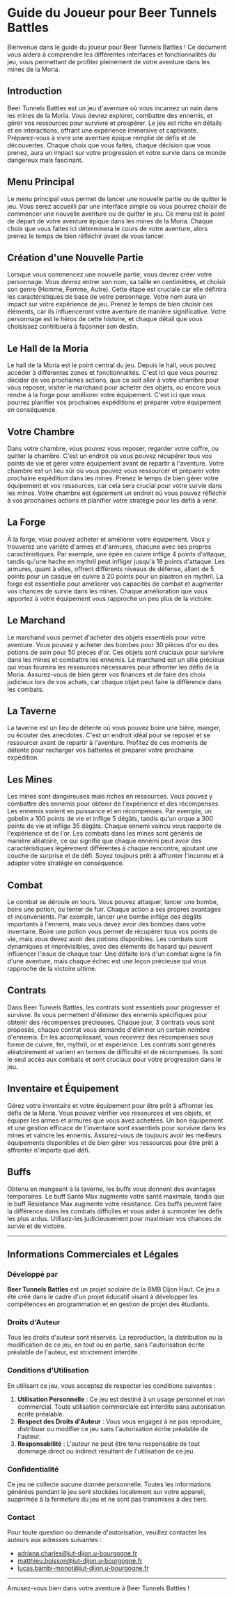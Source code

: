 # Guide du Joueur pour Beer Tunnels Battles

Bienvenue dans le guide du joueur pour Beer Tunnels Battles ! Ce document vous aidera à comprendre les différentes interfaces et fonctionnalités du jeu, vous permettant de profiter pleinement de votre aventure dans les mines de la Moria.

## Introduction

Beer Tunnels Battles est un jeu d'aventure où vous incarnez un nain dans les mines de la Moria. Vous devrez explorer, combattre des ennemis, et gérer vos ressources pour survivre et prospérer. Le jeu est riche en détails et en interactions, offrant une expérience immersive et captivante. Préparez-vous à vivre une aventure épique remplie de défis et de découvertes. Chaque choix que vous faites, chaque décision que vous prenez, aura un impact sur votre progression et votre survie dans ce monde dangereux mais fascinant.

## Menu Principal

Le menu principal vous permet de lancer une nouvelle partie ou de quitter le jeu. Vous serez accueilli par une interface simple où vous pourrez choisir de commencer une nouvelle aventure ou de quitter le jeu. Ce menu est le point de départ de votre aventure épique dans les mines de la Moria. Chaque choix que vous faites ici déterminera le cours de votre aventure, alors prenez le temps de bien réfléchir avant de vous lancer.

## Création d'une Nouvelle Partie

Lorsque vous commencez une nouvelle partie, vous devrez créer votre personnage. Vous devrez entrer son nom, sa taille en centimètres, et choisir son genre (Homme, Femme, Autre). Cette étape est cruciale car elle définira les caractéristiques de base de votre personnage. Votre nom aura un impact sur votre expérience de jeu. Prenez le temps de bien choisir ces éléments, car ils influenceront votre aventure de manière significative. Votre personnage est le héros de cette histoire, et chaque détail que vous choisissez contribuera à façonner son destin.

## Le Hall de la Moria

Le hall de la Moria est le point central du jeu. Depuis le hall, vous pouvez accéder à différentes zones et fonctionnalités. C'est ici que vous pourrez décider de vos prochaines actions, que ce soit aller à votre chambre pour vous reposer, visiter le marchand pour acheter des objets, ou encore vous rendre à la forge pour améliorer votre équipement. C'est ici que vous pourrez planifier vos prochaines expéditions et préparer votre équipement en conséquence.

## Votre Chambre

Dans votre chambre, vous pouvez vous reposer, regarder votre coffre, ou quitter la chambre. C'est un endroit où vous pouvez récupérer tous vos points de vie et gérer votre équipement avant de repartir à l'aventure. Votre chambre est un lieu sûr où vous pouvez vous ressourcer et préparer votre prochaine expédition dans les mines. Prenez le temps de bien gérer votre équipement et vos ressources, car cela sera crucial pour votre survie dans les mines. Votre chambre est également un endroit où vous pouvez réfléchir à vos prochaines actions et planifier votre stratégie pour les défis à venir.

## La Forge

À la forge, vous pouvez acheter et améliorer votre équipement. Vous y trouverez une variété d'armes et d'armures, chacune avec ses propres caractéristiques. Par exemple, une épée en cuivre inflige 4 points d'attaque, tandis qu'une hache en mythril peut infliger jusqu'à 18 points d'attaque. Les armures, quant à elles, offrent différents niveaux de défense, allant de 5 points pour un casque en cuivre à 20 points pour un plastron en mythril. La forge est essentielle pour améliorer vos capacités de combat et augmenter vos chances de survie dans les mines. Chaque amélioration que vous apportez à votre équipement vous rapproche un peu plus de la victoire.

## Le Marchand

Le marchand vous permet d'acheter des objets essentiels pour votre aventure. Vous pouvez y acheter des bombes pour 30 pièces d'or ou des potions de soin pour 50 pièces d'or. Ces objets sont cruciaux pour survivre dans les mines et combattre les ennemis. Le marchand est un allié précieux qui vous fournira les ressources nécessaires pour affronter les défis de la Moria. Assurez-vous de bien gérer vos finances et de faire des choix judicieux lors de vos achats, car chaque objet peut faire la différence dans les combats.

## La Taverne

La taverne est un lieu de détente où vous pouvez boire une bière, manger, ou écouter des anecdotes. C'est un endroit idéal pour se reposer et se ressourcer avant de repartir à l'aventure. Profitez de ces moments de détente pour recharger vos batteries et préparer votre prochaine expédition.

## Les Mines

Les mines sont dangereuses mais riches en ressources. Vous pouvez y combattre des ennemis pour obtenir de l'expérience et des récompenses. Les ennemis varient en puissance et en récompenses. Par exemple, un gobelin a 100 points de vie et inflige 5 dégâts, tandis qu'un orque a 300 points de vie et inflige 35 dégâts. Chaque ennemi vaincu vous rapporte de l'expérience et de l'or. Les combats dans les mines sont générés de manière aléatoire, ce qui signifie que chaque ennemi peut avoir des caractéristiques légèrement différentes à chaque rencontre, ajoutant une couche de surprise et de défi. Soyez toujours prêt à affronter l'inconnu et à adapter votre stratégie en conséquence.

## Combat

Le combat se déroule en tours. Vous pouvez attaquer, lancer une bombe, boire une potion, ou tenter de fuir. Chaque action a ses propres avantages et inconvénients. Par exemple, lancer une bombe inflige des dégâts importants à l'ennemi, mais vous devez avoir des bombes dans votre inventaire. Boire une potion vous permet de récupérer tous vos points de vie, mais vous devez avoir des potions disponibles. Les combats sont dynamiques et imprévisibles, avec des éléments de hasard qui peuvent influencer l'issue de chaque tour. Une défaite lors d'un combat signe la fin d'une aventure, mais chaque échec est une leçon précieuse qui vous rapproche de la victoire ultime.

## Contrats

Dans Beer Tunnels Battles, les contrats sont essentiels pour progresser et survivre. Ils vous permettent d'éliminer des ennemis spécifiques pour obtenir des récompenses précieuses. Chaque jour, 3 contrats vous sont proposés, chaque contrat vous demande d'éliminer un certain nombre d'ennemis. En les accomplissant, vous recevrez des récompenses sous forme de cuivre, fer, mythril, or et expérience. Les contrats sont générés aléatoirement et varient en termes de difficulté et de récompenses. Ils sont le seul accès aux combats et sont cruciaux pour votre progression dans le jeu.

## Inventaire et Équipement

Gérez votre inventaire et votre équipement pour être prêt à affronter les défis de la Moria. Vous pouvez vérifier vos ressources et vos objets, et équiper les armes et armures que vous avez achetées. Un bon équipement et une gestion efficace de l'inventaire sont essentiels pour survivre dans les mines et vaincre les ennemis. Assurez-vous de toujours avoir les meilleurs équipements disponibles et de bien gérer vos ressources pour être prêt à affronter n'importe quel défi.

## Buffs

Obtenu en mangeant à la taverne, les buffs vous donnent des avantages temporaires. Le buff Santé Max augmente votre santé maximale, tandis que le buff Résistance Max augmente votre résistance. Ces buffs peuvent faire la différence dans les combats difficiles et vous aider à surmonter les défis les plus ardus. Utilisez-les judicieusement pour maximiser vos chances de survie et de victoire.

---

## Informations Commerciales et Légales

### Développé par
**Beer Tunnels Battles** est un projet scolaire de la BMB Dijon Haut. Ce jeu a été créé dans le cadre d'un projet éducatif visant à développer les compétences en programmation et en gestion de projet des étudiants.

### Droits d'Auteur
Tous les droits d'auteur sont réservés. La reproduction, la distribution ou la modification de ce jeu, en tout ou en partie, sans l'autorisation écrite préalable de l'auteur, est strictement interdite.

### Conditions d'Utilisation
En utilisant ce jeu, vous acceptez de respecter les conditions suivantes :
1. **Utilisation Personnelle** : Ce jeu est destiné à un usage personnel et non commercial. Toute utilisation commerciale est interdite sans autorisation écrite préalable.
2. **Respect des Droits d'Auteur** : Vous vous engagez à ne pas reproduire, distribuer ou modifier ce jeu sans l'autorisation écrite préalable de l'auteur.
3. **Responsabilité** : L'auteur ne peut être tenu responsable de tout dommage direct ou indirect résultant de l'utilisation de ce jeu.

### Confidentialité
Ce jeu ne collecte aucune donnée personnelle. Toutes les informations générées pendant le jeu sont stockées localement sur votre appareil, supprimée à la fermeture du jeu et ne sont pas transmises à des tiers.

### Contact
Pour toute question ou demande d'autorisation, veuillez contacter les auteurs aux adresses suivantes :
* adriana.charles@iut-dijon.u-bourgogne.fr
* matthieu.boisson@iut-dijon.u-bourgogne.fr
* lucas.bambi-monot@iut-dijon.u-bourgogne.fr

---

Amusez-vous bien dans votre aventure à Beer Tunnels Battles !